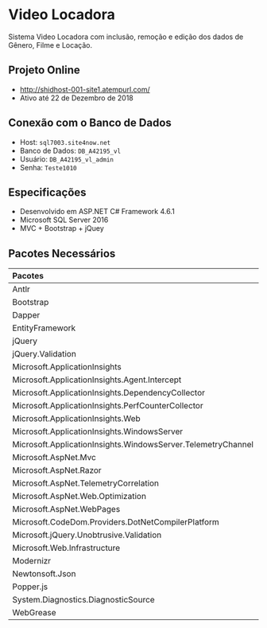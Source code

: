 # Video Locadora
Sistema Video Locadora com inclusão, remoção e edição dos dados de Gênero, Filme e Locação.

## Projeto Online
- http://shidhost-001-site1.atempurl.com/
- Ativo até 22 de Dezembro de 2018

## Conexão com o Banco de Dados
- Host: `sql7003.site4now.net`
- Banco de Dados: `DB_A42195_vl`
- Usuário: `DB_A42195_vl_admin`
- Senha: `Teste1010`

## Especificações
- Desenvolvido em ASP.NET C# Framework 4.6.1
- Microsoft SQL Server 2016
- MVC + Bootstrap + jQuey

## Pacotes Necessários
| Pacotes | Versão |
| :---- | :----: |
| Antlr | 3.5.0.2 |
| Bootstrap | 4.1.3 |
| Dapper | 1.50.5 |
| EntityFramework | 6.2.0 |
| jQuery | 3.3.1 |
| jQuery.Validation | 1.17.0 |
| Microsoft.ApplicationInsights | 2.8.1 |
| Microsoft.ApplicationInsights.Agent.Intercept | 2.4.0 |
| Microsoft.ApplicationInsights.DependencyCollector | 2.8.1 |
| Microsoft.ApplicationInsights.PerfCounterCollector | 2.8.1 |
| Microsoft.ApplicationInsights.Web | 2.8.1 |
| Microsoft.ApplicationInsights.WindowsServer | 2.8.1 |
| Microsoft.ApplicationInsights.WindowsServer.TelemetryChannel | 2.8.1 |
| Microsoft.AspNet.Mvc | 5.2.6 |
| Microsoft.AspNet.Razor | 3.2.6 |
| Microsoft.AspNet.TelemetryCorrelation | 1.0.4 |
| Microsoft.AspNet.Web.Optimization | 1.1.3 |
| Microsoft.AspNet.WebPages | 3.2.6 |
| Microsoft.CodeDom.Providers.DotNetCompilerPlatform | 2.0.1 |
| Microsoft.jQuery.Unobtrusive.Validation | 3.2.11 |
| Microsoft.Web.Infrastructure | 1.0.0.0 |
| Modernizr | 2.8.3 |
| Newtonsoft.Json | 11.0.2 |
| Popper.js | 1.14.3 |
| System.Diagnostics.DiagnosticSource | 4.5.1 |
| WebGrease | 1.6.0 |
